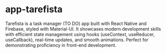 # app-tarefista
Tarefista is a task manager (TO DO) app built with React Native and Firebase, styled with Material-UI. It showcases modern development skills with efficient state management using hooks (useContext, useReducer, useCallback), real-time updates, and smooth animations. Perfect for demonstrating proficiency in front-end development.
